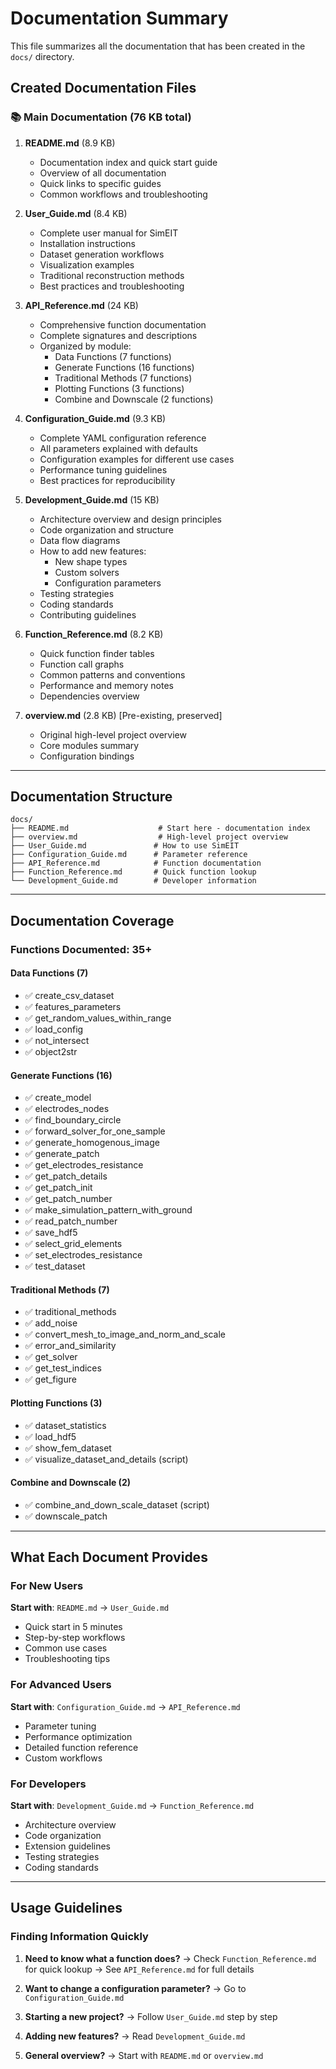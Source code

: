 # Documentation Summary

This file summarizes all the documentation that has been created in the `docs/` directory.

## Created Documentation Files

### 📚 Main Documentation (76 KB total)

1. **README.md** (8.9 KB)
   - Documentation index and quick start guide
   - Overview of all documentation
   - Quick links to specific guides
   - Common workflows and troubleshooting

2. **User_Guide.md** (8.4 KB)
   - Complete user manual for SimEIT
   - Installation instructions
   - Dataset generation workflows
   - Visualization examples
   - Traditional reconstruction methods
   - Best practices and troubleshooting

3. **API_Reference.md** (24 KB)
   - Comprehensive function documentation
   - Complete signatures and descriptions
   - Organized by module:
     - Data Functions (7 functions)
     - Generate Functions (16 functions)
     - Traditional Methods (7 functions)
     - Plotting Functions (3 functions)
     - Combine and Downscale (2 functions)

4. **Configuration_Guide.md** (9.3 KB)
   - Complete YAML configuration reference
   - All parameters explained with defaults
   - Configuration examples for different use cases
   - Performance tuning guidelines
   - Best practices for reproducibility

5. **Development_Guide.md** (15 KB)
   - Architecture overview and design principles
   - Code organization and structure
   - Data flow diagrams
   - How to add new features:
     - New shape types
     - Custom solvers
     - Configuration parameters
   - Testing strategies
   - Coding standards
   - Contributing guidelines

6. **Function_Reference.md** (8.2 KB)
   - Quick function finder tables
   - Function call graphs
   - Common patterns and conventions
   - Performance and memory notes
   - Dependencies overview

7. **overview.md** (2.8 KB) [Pre-existing, preserved]
   - Original high-level project overview
   - Core modules summary
   - Configuration bindings

---

## Documentation Structure

```
docs/
├── README.md                    # Start here - documentation index
├── overview.md                  # High-level project overview
├── User_Guide.md               # How to use SimEIT
├── Configuration_Guide.md      # Parameter reference
├── API_Reference.md            # Function documentation
├── Function_Reference.md       # Quick function lookup
└── Development_Guide.md        # Developer information
```

---

## Documentation Coverage

### Functions Documented: 35+

#### Data Functions (7)
- ✅ create_csv_dataset
- ✅ features_parameters
- ✅ get_random_values_within_range
- ✅ load_config
- ✅ not_intersect
- ✅ object2str

#### Generate Functions (16)
- ✅ create_model
- ✅ electrodes_nodes
- ✅ find_boundary_circle
- ✅ forward_solver_for_one_sample
- ✅ generate_homogenous_image
- ✅ generate_patch
- ✅ get_electrodes_resistance
- ✅ get_patch_details
- ✅ get_patch_init
- ✅ get_patch_number
- ✅ make_simulation_pattern_with_ground
- ✅ read_patch_number
- ✅ save_hdf5
- ✅ select_grid_elements
- ✅ set_electrodes_resistance
- ✅ test_dataset

#### Traditional Methods (7)
- ✅ traditional_methods
- ✅ add_noise
- ✅ convert_mesh_to_image_and_norm_and_scale
- ✅ error_and_similarity
- ✅ get_solver
- ✅ get_test_indices
- ✅ get_figure

#### Plotting Functions (3)
- ✅ dataset_statistics
- ✅ load_hdf5
- ✅ show_fem_dataset
- ✅ visualize_dataset_and_details (script)

#### Combine and Downscale (2)
- ✅ combine_and_down_scale_dataset (script)
- ✅ downscale_patch

---

## What Each Document Provides

### For New Users
**Start with**: `README.md` → `User_Guide.md`
- Quick start in 5 minutes
- Step-by-step workflows
- Common use cases
- Troubleshooting tips

### For Advanced Users
**Start with**: `Configuration_Guide.md` → `API_Reference.md`
- Parameter tuning
- Performance optimization
- Detailed function reference
- Custom workflows

### For Developers
**Start with**: `Development_Guide.md` → `Function_Reference.md`
- Architecture overview
- Code organization
- Extension guidelines
- Testing strategies
- Coding standards

---

## Usage Guidelines

### Finding Information Quickly

1. **Need to know what a function does?**
   → Check `Function_Reference.md` for quick lookup
   → See `API_Reference.md` for full details

2. **Want to change a configuration parameter?**
   → Go to `Configuration_Guide.md`

3. **Starting a new project?**
   → Follow `User_Guide.md` step by step

4. **Adding new features?**
   → Read `Development_Guide.md`

5. **General overview?**
   → Start with `README.md` or `overview.md`
